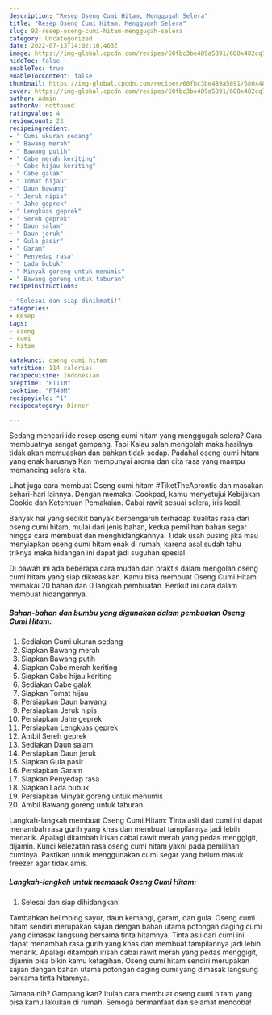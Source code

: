 ```yaml
---
description: "Resep Oseng Cumi Hitam, Menggugah Selera"
title: "Resep Oseng Cumi Hitam, Menggugah Selera"
slug: 92-resep-oseng-cumi-hitam-menggugah-selera
category: Uncategorized
date: 2022-07-13T14:02:10.463Z
image: https://img-global.cpcdn.com/recipes/60fbc3be489a5891/680x482cq70/oseng-cumi-hitam-foto-resep-utama.jpg
hideToc: false
enableToc: true
enableTocContent: false
thumbnail: https://img-global.cpcdn.com/recipes/60fbc3be489a5891/680x482cq70/oseng-cumi-hitam-foto-resep-utama.jpg
cover: https://img-global.cpcdn.com/recipes/60fbc3be489a5891/680x482cq70/oseng-cumi-hitam-foto-resep-utama.jpg
author: Admin
authorAv: notfound
ratingvalue: 4
reviewcount: 23
recipeingredient:
- " Cumi ukuran sedang"
- " Bawang merah"
- " Bawang putih"
- " Cabe merah keriting"
- " Cabe hijau keriting"
- " Cabe galak"
- " Tomat hijau"
- " Daun bawang"
- " Jeruk nipis"
- " Jahe geprek"
- " Lengkuas geprek"
- " Sereh geprek"
- " Daun salam"
- " Daun jeruk"
- " Gula pasir"
- " Garam"
- " Penyedap rasa"
- " Lada bubuk"
- " Minyak goreng untuk menumis"
- " Bawang goreng untuk taburan"
recipeinstructions:

- "Selesai dan siap dinikmati!"
categories:
- Resep
tags:
- oseng
- cumi
- hitam

katakunci: oseng cumi hitam 
nutrition: 114 calories
recipecuisine: Indonesian
preptime: "PT11M"
cooktime: "PT49M"
recipeyield: "1"
recipecategory: Dinner

---
```



Sedang mencari ide resep oseng cumi hitam yang menggugah selera? Cara membuatnya sangat gampang. Tapi Kalau salah mengolah maka hasilnya tidak akan memuaskan dan bahkan tidak sedap. Padahal oseng cumi hitam yang enak harusnya Kan mempunyai aroma dan cita rasa yang mampu memancing selera kita.


Lihat juga cara membuat Oseng cumi hitam #TiketTheAprontis dan masakan sehari-hari lainnya. Dengan memakai Cookpad, kamu menyetujui Kebijakan Cookie dan Ketentuan Pemakaian. Cabai rawit sesuai selera, iris kecil.

Banyak hal yang sedikit banyak berpengaruh terhadap kualitas rasa dari oseng cumi hitam, mulai dari jenis bahan, kedua pemilihan bahan segar hingga cara membuat dan menghidangkannya. Tidak usah pusing jika mau menyiapkan oseng cumi hitam enak di rumah, karena asal sudah tahu triknya maka hidangan ini dapat jadi suguhan spesial.


Di bawah ini ada beberapa cara mudah dan praktis dalam mengolah oseng cumi hitam yang siap dikreasikan. Kamu bisa membuat Oseng Cumi Hitam memakai 20 bahan dan 0 langkah pembuatan. Berikut ini cara dalam membuat hidangannya.

<!--inarticleads1-->

##### Bahan-bahan dan bumbu yang digunakan dalam pembuatan Oseng Cumi Hitam:

1. Sediakan  Cumi ukuran sedang
1. Siapkan  Bawang merah
1. Siapkan  Bawang putih
1. Siapkan  Cabe merah keriting
1. Siapkan  Cabe hijau keriting
1. Sediakan  Cabe galak
1. Siapkan  Tomat hijau
1. Persiapkan  Daun bawang
1. Persiapkan  Jeruk nipis
1. Persiapkan  Jahe geprek
1. Persiapkan  Lengkuas geprek
1. Ambil  Sereh geprek
1. Sediakan  Daun salam
1. Persiapkan  Daun jeruk
1. Siapkan  Gula pasir
1. Persiapkan  Garam
1. Siapkan  Penyedap rasa
1. Siapkan  Lada bubuk
1. Persiapkan  Minyak goreng untuk menumis
1. Ambil  Bawang goreng untuk taburan


Langkah-langkah membuat Oseng Cumi Hitam: Tinta asli dari cumi ini dapat menambah rasa gurih yang khas dan membuat tampilannya jadi lebih menarik. Apalagi ditambah irisan cabai rawit merah yang pedas menggigit, dijamin. Kunci kelezatan rasa oseng cumi hitam yakni pada pemilihan cuminya. Pastikan untuk menggunakan cumi segar yang belum masuk freezer agar tidak amis. 

<!--inarticleads2-->

##### Langkah-langkah untuk memasak Oseng Cumi Hitam:


1. Selesai dan siap dihidangkan!

Tambahkan belimbing sayur, daun kemangi, garam, dan gula. Oseng cumi hitam sendiri merupakan sajian dengan bahan utama potongan daging cumi yang dimasak langsung bersama tinta hitamnya. Tinta asli dari cumi ini dapat menambah rasa gurih yang khas dan membuat tampilannya jadi lebih menarik. Apalagi ditambah irisan cabai rawit merah yang pedas menggigit, dijamin bisa bikin kamu ketagihan. Oseng cumi hitam sendiri merupakan sajian dengan bahan utama potongan daging cumi yang dimasak langsung bersama tinta hitamnya. 

Gimana nih? Gampang kan? Itulah cara membuat oseng cumi hitam yang bisa kamu lakukan di rumah. Semoga bermanfaat dan selamat mencoba!
